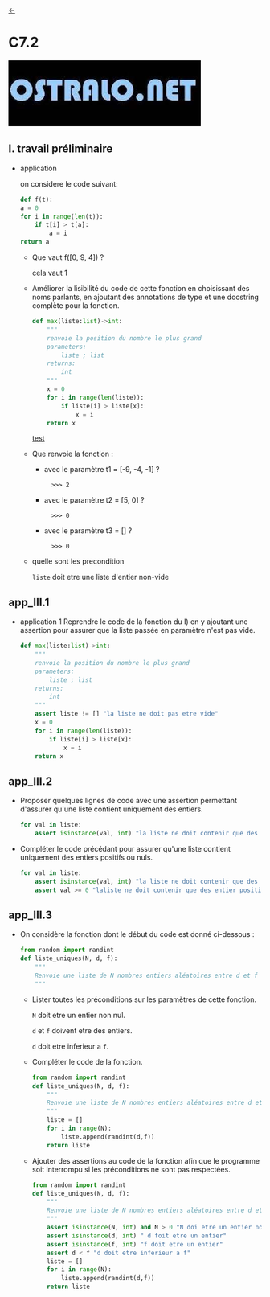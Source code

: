 [<-](../cours.md)

# C7.2

[![source](../../images.jpg)](https://nsi2023.ostralo.net/2_terminale/chap07_optimisation/C7.2_assertions.php)

## I. travail préliminaire

* application
    
    on considere le code suivant: 
    ```py
    def f(t):
    a = 0
    for i in range(len(t)):
        if t[i] > t[a]:
            a = i
    return a
    ```

    * Que vaut f([0, 9, 4]) ?
    
        cela vaut 1

    * Améliorer la lisibilité du code de cette fonction en choisissant des noms parlants, en ajoutant des annotations de type et une docstring complète pour la fonction.

        ```py
        def max(liste:list)->int:
            """
            renvoie la position du nombre le plus grand
            parameters:
                liste ; list
            returns:
                int
            """
            x = 0
            for i in range(len(liste)):
                if liste[i] > liste[x]:
                    x = i
            return x
        ```


        [test](app.I.py)

    * Que renvoie la fonction :

        - avec le paramètre t1 = [-9, -4, -1] ?
            
                >>> 2

        - avec le paramètre t2 = [5, 0] ?

                >>> 0

        - avec le paramètre t3 = [] ?

                >>> 0

    * quelle sont les precondition

        ``liste`` doit etre une liste d'entier non-vide

    

## app_III.1

* application 1
    Reprendre le code de la fonction du I) en y ajoutant une assertion pour assurer que la liste passée en paramètre n'est pas vide.

    ```py
    def max(liste:list)->int:
        """
        renvoie la position du nombre le plus grand
        parameters:
            liste ; list
        returns:
            int
        """
        assert liste != [] "la liste ne doit pas etre vide"
        x = 0
        for i in range(len(liste)):
            if liste[i] > liste[x]:
                x = i
        return x
    ```

## app_III.2

* Proposer quelques lignes de code avec une assertion permettant d'assurer qu'une liste contient uniquement des entiers.

    ```py
    for val in liste:
        assert isinstance(val, int) "la liste ne doit contenir que des entiers"   
    ```

* Compléter le code précédant pour assurer qu'une liste contient uniquement des entiers positifs ou nuls.

    ```py
    for val in liste:
        assert isinstance(val, int) "la liste ne doit contenir que des entiers"   
        assert val >= 0 "laliste ne doit contenir que des entier positif ou nul"
    ```

## app_III.3

* On considère la fonction dont le début du code est donné ci-dessous :

    ```py
    from random import randint
    def liste_uniques(N, d, f):
        """
        Renvoie une liste de N nombres entiers aléatoires entre d et f (compris) sans aucun doublon.
        """
    ```

    * Lister toutes les préconditions sur les paramètres de cette fonction.

        ``N`` doit etre un entier non nul.

        ``d`` et ``f`` doivent etre des entiers.

        ``d`` doit etre inferieur a ``f``.

    * Compléter le code de la fonction.

        ```py
        from random import randint
        def liste_uniques(N, d, f):
            """
            Renvoie une liste de N nombres entiers aléatoires entre d et f (compris) sans aucun doublon.
            """
            liste = []
            for i in range(N):
                liste.append(randint(d,f))
            return liste
        ```

    * Ajouter des assertions au code de la fonction afin que le programme soit interrompu si les préconditions ne sont pas respectées.

        ```py
        from random import randint
        def liste_uniques(N, d, f):
            """
            Renvoie une liste de N nombres entiers aléatoires entre d et f (compris) sans aucun doublon.
            """
            assert isinstance(N, int) and N > 0 "N doi etre un entier non nul"
            assert isinstance(d, int) " d foit etre un entier"
            assert isinstance(f, int) "f doit etre un entier"
            assert d < f "d doit etre inferieur a f"
            liste = []
            for i in range(N):
                liste.append(randint(d,f))
            return liste
        ```

